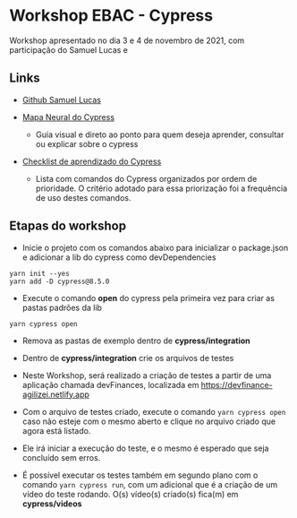 # Workshop EBAC - Cypress

Workshop apresentado no dia 3 e 4 de novembro de 2021, com participação do Samuel Lucas e

## Links

- [Github Samuel Lucas](https://github.com/samlucax)

- [Mapa Neural do Cypress](https://github.com/samlucax/cypress-essencial-mindmap)

  - Guia visual e direto ao ponto para quem deseja aprender, consultar ou explicar sobre o cypress

- [Checklist de aprendizado do Cypress](https://github.com/samlucax/cypress-learning-checklist)

  - Lista com comandos do Cypress organizados por ordem de prioridade. O critério adotado para essa priorização foi a frequência de uso destes comandos.

## Etapas do workshop

- Inicie o projeto com os comandos abaixo para inicializar o package.json e adicionar a lib do cypress como devDependencies

```
yarn init --yes
yarn add -D cypress@8.5.0
```

- Execute o comando **open** do cypress pela primeira vez para criar as pastas padrões da lib

```
yarn cypress open
```

- Remova as pastas de exemplo dentro de **cypress/integration**

- Dentro de **cypress/integration** crie os arquivos de testes

- Neste Workshop, será realizado a criação de testes a partir de uma aplicação chamada devFinances, localizada em https://devfinance-agilizei.netlify.app

- Com o arquivo de testes criado, execute o comando `yarn cypress open` caso não esteje com o mesmo aberto e clique no arquivo criado que agora está listado.

- Ele irá iniciar a execução do teste, e o mesmo é esperado que seja concluído sem erros.

- É possível executar os testes também em segundo plano com o comando `yarn cypress run`, com um adicional que é a criação de um vídeo do teste rodando. O(s) vídeo(s) criado(s) fica(m) em **cypress/videos**
